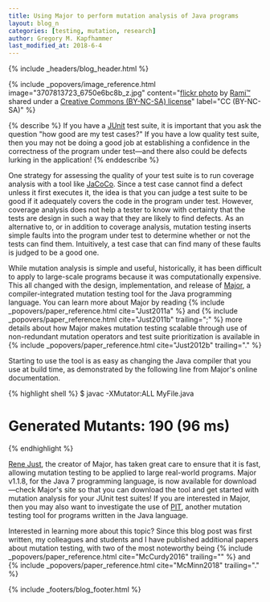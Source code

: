 ```yaml
---
title: Using Major to perform mutation analysis of Java programs
layout: blog_n
categories: [testing, mutation, research]
author: Gregory M. Kapfhammer
last_modified_at: 2018-6-4
---
```


{% include _headers/blog_header.html %}

<!-- Include header image -->
{% include _popovers/image_reference.html image="3707813723_6750e6bc8b_z.jpg" content="<a title='Speed...' href='https://flickr.com/photos/rhk313/3707813723'>flickr photo</a> by <a href='https://flickr.com/people/rhk313'>Rami™</a> shared under a <a href='https://creativecommons.org/licenses/by-nc-sa/2.0/'>Creative Commons (BY-NC-SA) license</a>" label="CC (BY-NC-SA)" %}

{% describe %}
If you have a [JUnit](http://www.junit.org) test suite, it is important that you ask the question "how good are my test
cases?" If you have a low quality test suite, then you may not be doing a good job at establishing a confidence in the
correctness of the program under test&mdash;and there also could be defects lurking in the application!
{% enddescribe %}

One strategy for assessing the quality of your test suite is to run coverage analysis with a tool like
[JaCoCo](http://www.eclemma.org/jacoco/).  Since a test case cannot find a defect unless it first executes it, the idea
is that you can judge a test suite to be good if it adequately covers the code in the program under test.
However, coverage analysis does not help a tester to know with certainty that the tests are design in such a way that
they are likely to find defects.  As an alternative to, or in addition to coverage analysis, mutation testing inserts
simple faults into the program under test to determine whether or not the tests can find them.  Intuitively, a test case
that can find many of these faults is judged to be a good one.

<p>
While mutation analysis is simple and useful, historically, it has been difficult to apply to large-scale programs
because it was computationally expensive. This all changed with the design, implementation, and release of <a
href="http://www.mutation-testing.org">Major</a>, a compiler-integrated mutation testing tool for the Java programming
language. You can learn more about Major by reading {% include _popovers/paper_reference.html cite="Just2011a" %} and {%
include _popovers/paper_reference.html cite="Just2011b" trailing=";" %} more details about how Major makes mutation testing
scalable through use of non-redundant mutation operators and test suite prioritization is available in {% include
_popovers/paper_reference.html cite="Just2012b" trailing="." %}
</p>

Starting to use the tool is as easy as changing the Java compiler that you use at build time, as demonstrated by the
following line from Major's online documentation.

{% highlight shell %}
$ javac -XMutator:ALL MyFile.java
# Generated Mutants: 190 (96 ms)
{% endhighlight %}

[Rene Just](https://people.cs.umass.edu/~rjust/), the creator of Major, has taken great care to ensure that it is fast,
allowing mutation testing to be applied to large real-world programs. Major v1.1.8, for the Java 7 programming language,
is now available for download&mdash;check Major's site so that you can download the tool and get started with mutation
analysis for your JUnit test suites! If you are interested in Major, then you may also want to investigate the use of
[PIT](http://pitest.org/), another mutation testing tool for programs written in the Java language.

<p>
Interested in learning more about this topic? Since this blog post was first written, my colleagues and students and I
have published additional papers about mutation testing, with two of the most noteworthy being {% include
_popovers/paper_reference.html cite="McCurdy2016" trailing="" %} and {% include _popovers/paper_reference.html
cite="McMinn2018" trailing="." %}
</p>

{% include _footers/blog_footer.html %}
